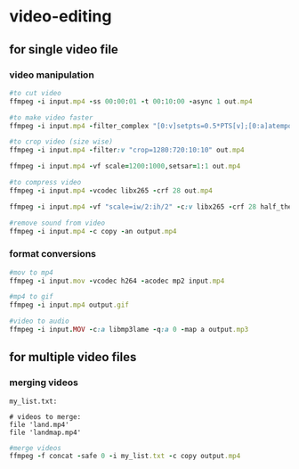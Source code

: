 # video-editing

## for single video file

### video manipulation 
```ruby
#to cut video
ffmpeg -i input.mp4 -ss 00:00:01 -t 00:10:00 -async 1 out.mp4

#to make video faster
ffmpeg -i input.mp4 -filter_complex "[0:v]setpts=0.5*PTS[v];[0:a]atempo=2[a]" -map "[v]" -map "[a]" -c:v libx264 -c:a aac out.mp4

#to crop video (size wise)
ffmpeg -i input.mp4 -filter:v "crop=1280:720:10:10" out.mp4

ffmpeg -i input.mp4 -vf scale=1200:1000,setsar=1:1 out.mp4

#to compress video
ffmpeg -i input.mp4 -vcodec libx265 -crf 28 out.mp4

ffmpeg -i input.mp4 -vf "scale=iw/2:ih/2" -c:v libx265 -crf 28 half_the_frame_size.mp4

#remove sound from video
ffmpeg -i input.mp4 -c copy -an output.mp4
```
### format conversions

```ruby
#mov to mp4
ffmpeg -i input.mov -vcodec h264 -acodec mp2 input.mp4

#mp4 to gif
ffmpeg -i input.mp4 output.gif

#video to audio
ffmpeg -i input.MOV -c:a libmp3lame -q:a 0 -map a output.mp3
```


## for multiple video files

### merging videos

`my_list.txt:`
```
# videos to merge:
file 'land.mp4'
file 'landmap.mp4'
```

```ruby
#merge videos
ffmpeg -f concat -safe 0 -i my_list.txt -c copy output.mp4
```
